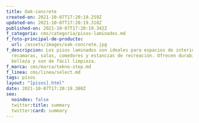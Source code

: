 ```yaml
---
title: Oak-concrete
created-on: 2021-10-07T17:20:19.259Z
updated-on: 2021-10-07T17:20:19.318Z
published-on: 2021-10-07T17:20:19.342Z
f_categoria: cms/categoria/pisos-laminados.md
f_foto-principal-de-producto:
  url: /assets/images/oak-concrete.jpg
f_descripcion: Los pisos laminados son ideales para espacios de interior como
  recamaras, salas, comedores y estancias de recreación. Ofrecen durabilidad,
  belleza y son de fácil limpieza.
f_marca: cms/marca/tekno-step.md
f_linea: cms/linea/select.md
tags: pisos
layout: "[pisos].html"
date: 2021-10-07T17:20:19.380Z
seo:
  noindex: false
  twitter:title: summary
  twitter:card: summary
---
```

